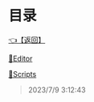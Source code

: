 # 目录  


[👈【返回】](/--目录--/00工作笔记00/--目录--00工作笔记00)  


[📁Editor](/--目录--/00工作笔记00/钻头绳子笔记/Editor/--目录--Editor)  

[📁Scripts](/--目录--/00工作笔记00/钻头绳子笔记/Scripts/--目录--Scripts)  







> 2023/7/9 3:12:43
